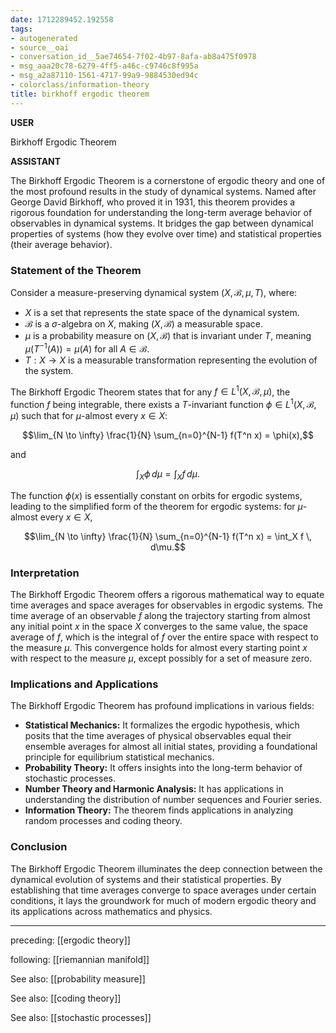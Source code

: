 ```yaml
---
date: 1712289452.192558
tags:
- autogenerated
- source__oai
- conversation_id__5ae74654-7f02-4b97-8afa-ab8a475f0978
- msg_aaa20c78-6279-4ff5-a46c-c9746c8f995a
- msg_a2a87110-1561-4717-99a9-9884530ed94c
- colorclass/information-theory
title: birkhoff ergodic theorem
---
```


**USER**

Birkhoff Ergodic Theorem


**ASSISTANT**

The Birkhoff Ergodic Theorem is a cornerstone of ergodic theory and one of the most profound results in the study of dynamical systems. Named after George David Birkhoff, who proved it in 1931, this theorem provides a rigorous foundation for understanding the long-term average behavior of observables in dynamical systems. It bridges the gap between dynamical properties of systems (how they evolve over time) and statistical properties (their average behavior).

### Statement of the Theorem

Consider a measure-preserving dynamical system $(X, \mathcal{B}, \mu, T)$, where:

- $X$ is a set that represents the state space of the dynamical system.
- $\mathcal{B}$ is a $\sigma$-algebra on $X$, making $(X, \mathcal{B})$ a measurable space.
- $\mu$ is a probability measure on $(X, \mathcal{B})$ that is invariant under $T$, meaning $\mu(T^{-1}(A)) = \mu(A)$ for all $A \in \mathcal{B}$.
- $T: X \to X$ is a measurable transformation representing the evolution of the system.

The Birkhoff Ergodic Theorem states that for any $f \in L^1(X, \mathcal{B}, \mu)$, the function $f$ being integrable, there exists a $T$-invariant function $\phi \in L^1(X, \mathcal{B}, \mu)$ such that for $\mu$-almost every $x \in X$:

$$\lim_{N \to \infty} \frac{1}{N} \sum_{n=0}^{N-1} f(T^n x) = \phi(x),$$

and

$$\int_X \phi \, d\mu = \int_X f \, d\mu.$$

The function $\phi(x)$ is essentially constant on orbits for ergodic systems, leading to the simplified form of the theorem for ergodic systems: for $\mu$-almost every $x \in X$,

$$\lim_{N \to \infty} \frac{1}{N} \sum_{n=0}^{N-1} f(T^n x) = \int_X f \, d\mu.$$

### Interpretation

The Birkhoff Ergodic Theorem offers a rigorous mathematical way to equate time averages and space averages for observables in ergodic systems. The time average of an observable $f$ along the trajectory starting from almost any initial point $x$ in the space $X$ converges to the same value, the space average of $f$, which is the integral of $f$ over the entire space with respect to the measure $\mu$. This convergence holds for almost every starting point $x$ with respect to the measure $\mu$, except possibly for a set of measure zero.

### Implications and Applications

The Birkhoff Ergodic Theorem has profound implications in various fields:

- **Statistical Mechanics:** It formalizes the ergodic hypothesis, which posits that the time averages of physical observables equal their ensemble averages for almost all initial states, providing a foundational principle for equilibrium statistical mechanics.
- **Probability Theory:** It offers insights into the long-term behavior of stochastic processes.
- **Number Theory and Harmonic Analysis:** It has applications in understanding the distribution of number sequences and Fourier series.
- **Information Theory:** The theorem finds applications in analyzing random processes and coding theory.

### Conclusion

The Birkhoff Ergodic Theorem illuminates the deep connection between the dynamical evolution of systems and their statistical properties. By establishing that time averages converge to space averages under certain conditions, it lays the groundwork for much of modern ergodic theory and its applications across mathematics and physics.


---

preceding: [[ergodic theory]]  


following: [[riemannian manifold]]

See also: [[probability measure]]


See also: [[coding theory]]


See also: [[stochastic processes]]